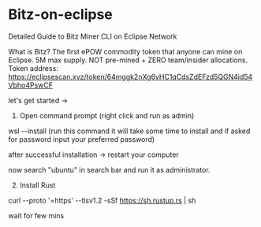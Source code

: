 # Bitz-on-eclipse
Detailed Guide to Bitz Miner CLI on Eclipse Network

What is Bitz?
The first ePOW commodity token that anyone can mine on Eclipse.
5M max supply.
NOT pre-mined + ZERO team/insider allocations.
Token address: https://eclipsescan.xyz/token/64mggk2nXg6vHC1qCdsZdEFzd5QGN4id54Vbho4PswCF


let's get started ->

1. Open command prompt (right click and run as admin)

wsl --install   (run this command it will take some time to install and if asked for password input your preferred password)

after successful installation -> restart your computer

now search "ubuntu" in search bar and run it as administrator.

2. Install Rust

curl --proto '=https' --tlsv1.2 -sSf https://sh.rustup.rs | sh

wait for few mins

